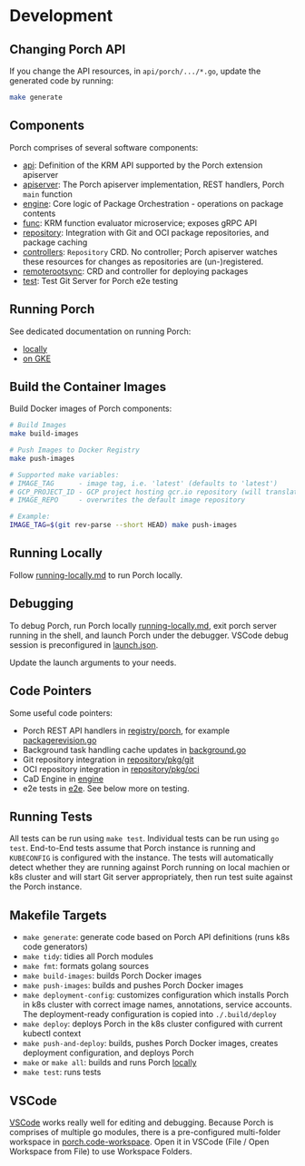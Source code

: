 # Development

## Changing Porch API

If you change the API resources, in `api/porch/.../*.go`, update the generated code by running:

```sh
make generate
```

## Components

Porch comprises of several software components:

* [api](../api): Definition of the KRM API supported by the Porch extension apiserver
* [apiserver](../apiserver): The Porch apiserver implementation, REST handlers, Porch `main` function
* [engine](../engine): Core logic of Package Orchestration - operations on package contents
* [func](../func): KRM function evaluator microservice; exposes gRPC API
* [repository](../repository): Integration with Git and OCI package repositories, and package caching
* [controllers](../controllers): `Repository` CRD. No controller;
  Porch apiserver watches these resources for changes as repositories are (un-)registered.
* [remoterootsync](../controllers/remoterootsync): CRD and controller for deploying packages
* [test](../test): Test Git Server for Porch e2e testing

## Running Porch

See dedicated documentation on running Porch:

* [locally](running-locally.md)
* [on GKE](running-on-gke.md)

## Build the Container Images

Build Docker images of Porch components:

```sh
# Build Images
make build-images

# Push Images to Docker Registry
make push-images

# Supported make variables:
# IMAGE_TAG      - image tag, i.e. 'latest' (defaults to 'latest')
# GCP_PROJECT_ID - GCP project hosting gcr.io repository (will translate to gcr.io/${GCP_PROJECT_ID})
# IMAGE_REPO     - overwrites the default image repository

# Example:
IMAGE_TAG=$(git rev-parse --short HEAD) make push-images
```

## Running Locally

Follow [running-locally.md](./running-locally-md) to run Porch locally.

## Debugging

To debug Porch, run Porch locally [running-locally.md](./running-locally-md), exit porch server running in the shell,
and launch Porch under the debugger. VSCode debug session is preconfigured in [launch.json](../.vscode/launch.json).

Update the launch arguments to your needs.

## Code Pointers

Some useful code pointers:

* Porch REST API handlers in [registry/porch](../apiserver/pkg/registry/porch), for example
  [packagerevision.go](../apiserver/pkg/registry/porch/packagerevision.go)
* Background task handling cache updates in [background.go](../apiserver/pkg/registry/porch/background.go)
* Git repository integration in [repository/pkg/git](../repository/pkg/git)
* OCI repository integration in [repository/pkg/oci](../repository/pkg/oci)
* CaD Engine in [engine](../engine/pkg/engine)
* e2e tests in [e2e](../apiserver/pkg/e2e). See below more on testing.

## Running Tests

All tests can be run using `make test`. Individual tests can be run using `go test`.
End-to-End tests assume that Porch instance is running and `KUBECONFIG` is configured
with the instance. The tests will automatically detect whether they are running against
Porch running on local machien or k8s cluster and will start Git server appropriately,
then run test suite against the Porch instance.

## Makefile Targets

* `make generate`: generate code based on Porch API definitions (runs k8s code generators)
* `make tidy`: tidies all Porch modules
* `make fmt`: formats golang sources
* `make build-images`: builds Porch Docker images
* `make push-images`: builds and pushes Porch Docker images
* `make deployment-config`: customizes configuration which installs Porch
   in k8s cluster with correct image names, annotations, service accounts.
   The deployment-ready configuration is copied into `./.build/deploy`
* `make deploy`: deploys Porch in the k8s cluster configured with current kubectl context
* `make push-and-deploy`: builds, pushes Porch Docker images, creates deployment configuration, and deploys Porch
* `make` or `make all`: builds and runs Porch [locally](./running-locally.md)
* `make test`: runs tests

## VSCode

[VSCode](https://code.visualstudio.com/) works really well for editing and debugging.
Because Porch is comprises of multiple go modules, there is a pre-configured
multi-folder workspace in [porch.code-workspace](../porch.code-workspace).
Open it in VSCode (File / Open Workspace from File) to use Workspace Folders.
